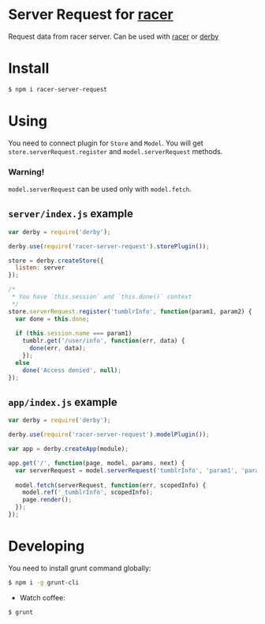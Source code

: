 Server Request for [racer](https://github.com/codeparty/racer)
====================

Request data from racer server. Can be used with [racer](https://github.com/codeparty/racer) or [derby](https://github.com/codeparty/derby)

# Install

```sh
$ npm i racer-server-request
```

# Using

You need to connect plugin for `Store` and `Model`. 
You will get `store.serverRequest.register` and `model.serverRequest` methods.

### Warning!
`model.serverRequest` can be used only with `model.fetch`.

## `server/index.js` example

```javascript
var derby = require('derby');

derby.use(require('racer-server-request').storePlugin());

store = derby.createStore({
  listen: server
});

/*
 * You have `this.session` and `this.done()` context
 */
store.serverRequest.register('tumblrInfo', function(param1, param2) {
  var done = this.done;
  
  if (this.session.name === param1)
    tumblr.get('/user/info', function(err, data) {
      done(err, data);
    });
  else
    done('Access denied', null);
});
```


## `app/index.js` example

```javascript
var derby = require('derby');

derby.use(require('racer-server-request').modelPlugin());

var app = derby.createApp(module);

app.get('/', function(page, model, params, next) {
  var serverRequest = model.serverRequest('tumblrInfo', 'param1', 'param2');
  
  model.fetch(serverRequest, function(err, scopedInfo) {
    model.ref('_tumblrInfo', scopedInfo);
    page.render();
  });
});

```

# Developing

You need to install grunt command globally:
```sh
$ npm i -g grunt-cli
```

* Watch coffee:

```sh
$ grunt
```

